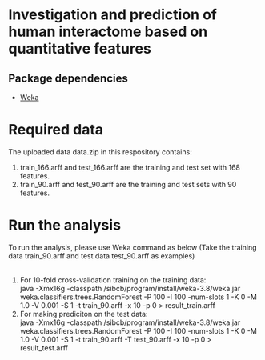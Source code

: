 #  Investigation and prediction of human interactome based on quantitative features 

## Package dependencies
  * <a href=https://waikato.github.io/weka-wiki/downloading_weka/>Weka</a> <br>


# Required data
The uploaded data data.zip in this respository contains: <br>
1. train_166.arff and test_166.arff are the training and test set with 168 features. <br>
2. train_90.arff and test_90.arff are the training and test sets with 90 features. <br>

# Run the analysis
To run the analysis, please use Weka command as below (Take the training data train_90.arff and test data test_90.arff as examples) <br><br>
1. For 10-fold cross-validation training on the training data: <br>
java -Xmx16g -classpath /sibcb/program/install/weka-3.8/weka.jar weka.classifiers.trees.RandomForest -P 100 -I 100 -num-slots 1 -K 0 -M 1.0 -V 0.001 -S 1 -t train_90.arff -x 10 -p 0  > result_train.arff <br>
2. For making prediciton on the test data:  
java -Xmx16g -classpath /sibcb/program/install/weka-3.8/weka.jar weka.classifiers.trees.RandomForest -P 100 -I 100 -num-slots 1 -K 0 -M 1.0 -V 0.001 -S 1 -t train_90.arff -T test_90.arff -x 10 -p 0 > result_test.arff
<br>

